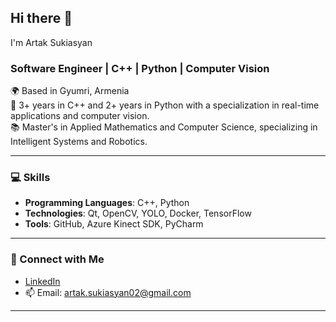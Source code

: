 ## Hi there 👋  
I'm Artak Sukiasyan  
### Software Engineer | C++ | Python | Computer Vision  

🌍 Based in Gyumri, Armenia  
💼 3+ years in C++ and 2+ years in Python with a specialization in real-time applications and computer vision.  
📚 Master's in Applied Mathematics and Computer Science, specializing in Intelligent Systems and Robotics.  

---

### 💻 Skills  
- **Programming Languages**: C++, Python  
- **Technologies**: Qt, OpenCV, YOLO, Docker, TensorFlow  
- **Tools**: GitHub, Azure Kinect SDK, PyCharm  

---
### 🔗 Connect with Me  
- [LinkedIn](https://linkedin.com/in/artak-sukiasyan-0baa54328)  
- 📫 Email: artak.sukiasyan02@gmail.com  

---
